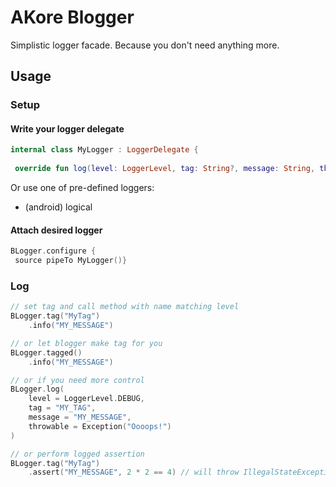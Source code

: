 # AKore Blogger

Simplistic logger facade. Because you don't need anything more.

## Usage

### Setup

#### Write your logger delegate

```kotlin  
internal class MyLogger : LoggerDelegate {  
  
 override fun log(level: LoggerLevel, tag: String?, message: String, throwable: Throwable?) { println("$tag: $message") }}  
```  

Or use one of pre-defined loggers:
- (android) logical

#### Attach desired logger

```kotlin  
BLogger.configure {  
 source pipeTo MyLogger()}  
```

### Log

```kotlin
// set tag and call method with name matching level
BLogger.tag("MyTag")
	.info("MY_MESSAGE")

// or let blogger make tag for you
BLogger.tagged()
	.info("MY_MESSAGE")

// or if you need more control
BLogger.log(  
	level = LoggerLevel.DEBUG,  
    tag = "MY_TAG",  
    message = "MY_MESSAGE",  
    throwable = Exception("Oooops!")
)

// or perform logged assertion
BLogger.tag("MyTag")
	.assert("MY_MESSAGE", 2 * 2 == 4) // will throw IllegalStateException if not true
```
